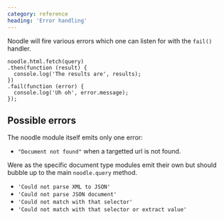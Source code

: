 ```yaml
---
category: reference
heading: 'Error handling'
---
```


Noodle will fire various errors which one can listen for with the `fail()` 
handler.

    noodle.html.fetch(query)
    .then(function (result) {
      console.log('The results are', results);
    })
    .fail(function (error) {
      console.log('Uh oh', error.message);
    });

## Possible errors

The noodle module itself emits only one error:

- `"Document not found"` when a targetted url is not found.

Were as the specific document type modules emit their own but should bubble 
up to the main `noodle.query` method.

- `'Could not parse XML to JSON'`
- `'Could not parse JSON document'`
- `'Could not match with that selector'`
- `'Could not match with that selector or extract value'`

